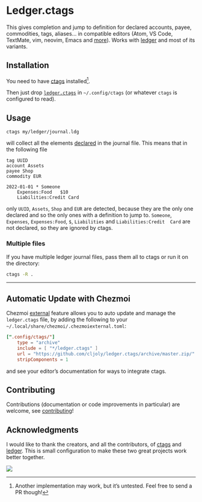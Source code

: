 <!-- insert
---
title: "Ledger.ctags"
date: 2022-08-21T08:15:54
description: "Ctags file for ledger-cli"
aliases:
- /ledger.ctags
tags:
- Open Source
- Tools
- Ledger
- Ctags
repo_url: https://github.com/cljoly/ledger.ctags
---
{{< github_badge >}}
end_insert -->
<!-- Powered by https://cj.rs/riss -->

<!-- remove -->
# Ledger.ctags
<!-- end_remove -->

This gives completion and jump to definition for declared accounts, payee, commodities, tags, aliases… in compatible editors (Atom, VS Code, TextMate, vim, neovim, Emacs and [more][editors]). Works with [ledger][] and most of its variants.

## Installation

You need to have [ctags][] installed[^1].

Then just drop [`ledger.ctags`](https://raw.githubusercontent.com/cljoly/ledger.ctags/main/ledger.ctags) in `~/.config/ctags` (or whatever `ctags` is configured to read).

## Usage

```
ctags my/ledger/journal.ldg
```
will collect all the elements [declared][declaration] in the journal file. This means that in the following file
```ledger
tag UUID
account Assets
payee Shop
commodity EUR

2022-01-01 * Someone
    Expenses:Food   $10
    Liabilities:Credit Card
```
only `UUID`, `Assets`, `Shop` and `EUR` are detected, because they are the only one declared and so the only ones with a definition to jump to. `Someone`, `Expenses`, `Expenses:Food`, `$`, `Liabilities` and `Liabilities:Credit  Card` are not declared, so they are ignored by ctags.

### Multiple files

If you have multiple ledger journal files, pass them all to ctags or run it on the directory:
```sh
ctags -R .
```

********************************************************************************

## Automatic Update with Chezmoi

Chezmoi [external](https://www.chezmoi.io/reference/special-files-and-directories/chezmoiexternal-format/) feature allows you to auto update and manage the `ledger.ctags` file, by adding the following to your `~/.local/share/chezmoi/.chezmoiexternal.toml`:

```toml
[".config/ctags/"]
    type = "archive"
    include = [ "*/ledger.ctags" ]
    url = "https://github.com/cljoly/ledger.ctags/archive/master.zip/"
    stripComponents = 1
```

and see your editor’s documentation for ways to integrate ctags.

## Contributing

Contributions (documentation or code improvements in particular) are welcome, see [contributing](https://cj.rs/docs/contribute/)!

## Acknowledgments

I would like to thank the creators, and all the contributors, of [ctags][] and [ledger][]. This is small configuration to make these two great projects work better together.

<!-- insert
{{< rawhtml >}}
<div class="badges">
{{< /rawhtml >}}
end_insert -->

[![](https://img.shields.io/badge/powered%20by-riss-lightgrey)](https://cj.rs/riss)

<!-- insert
{{< rawhtml >}}
</div>
{{< /rawhtml >}}
end_insert -->

[editors]: https://en.wikipedia.org/wiki/Ctags#Editors_that_support_ctags
[ctags]: https://ctags.io/
[ledger]: https://ledger-cli.org/
[declaration]: https://www.ledger-cli.org/3.0/doc/ledger3.html#index-pre_002ddeclare-account

[^1]: Another implementation may work, but it’s untested. Feel free to send a PR though!

